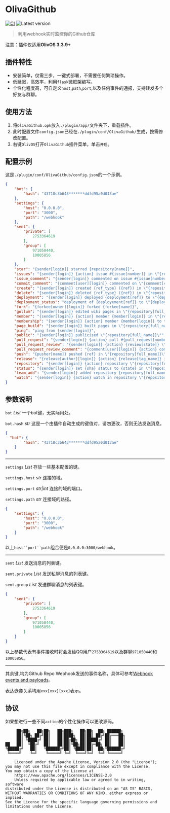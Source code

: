 OlivaGithub
===========
[![CI](https://github.com/HsiangNianian/OlivaGithub/actions/workflows/ci.yml/badge.svg)](https://github.com/HsiangNianian/OlivaGithub/actions/workflows/ci.yml)
<img src="https://img.shields.io/github/release/HsiangNianian/OlivaGithub.svg" alt="Latest version" />
> 利用webhook实时监控你的Github仓库

注意：插件仅适用**OlivOS 3.3.9+**

插件特性
-------
- 安装简单，仅需三步，一键式部署，不需要任何繁琐操作。
- 低延迟，高效率，利用`flask`微框架编写。
- 个性化程度高，可自定义`host`,`path`,`port`,以及任何事件的通报，支持转发多个好友与群聊。

使用方法
-------
1. 将`OlivaGithub.opk`放入`./plugin/app/`文件夹下，重载插件。
2. 此时配置文件`config.json`已经在`./plugin/conf/OlivaGithub/`生成，按需修改配置。
3. 右键`OlivOS`打开`OlivaGithub`插件菜单，单击`开启`。

配置示例
-------
这是`./plugin/conf/OlivaGithub/config.json`的一个示例。
```json
{
    "bot": {
        "hash": "43718c3b643*******ddfd95a0d013ae"
    },
    "settings": {
        "host": "0.0.0.0",
        "port": "3000",
        "path": "/webhook"
    },
    "sent": {
        "private": [
            2753364619
        ],
        "group": [
            971050440,
            10005856
        ]
    },
    "star": "{sender[login]} starred {repository[name]}",
    "issues": "{sender[login]} {action} issue #{issue[number]} in \"{repository[full_name]}\"",
    "issue_comment": "{sender[login]} commented on issue #{issue[number]} in \"{repository[full_name]}\"\n",
    "commit_comment": "{comment[user][login]} commented on \"{comment[commit_id]}\" in \"{repository[full_name]}\"",
    "create": "{sender[login]} created {ref_type} ({ref}) in \"{repository[full_name]}\"",
    "delete": "{sender[login]} deleted {ref_type} ({ref}) in \"{repository[full_name]}\"",
    "deployment": "{sender[login]} deployed {deployment[ref]} to \"{deployment[environment]}\" in \"{repository[full_name]}\"",
    "deployment_status": "deployment of {deployement[ref]} to \"{deployment[environment]}\" \"{deployment_status[state]}\" in \"{repository[full_name]}\"",
    "fork": "{forkee[owner][login]} forked {forkee[name]}",
    "gollum": "{sender[login]} edited wiki pages in \"{repository[full_name]}\"",
    "member": "{sender[login]} {action} member {member[login]} in \"{repository[full_name]}\"",
    "membership": "{sender[login]} {action} member {member[login]} to team \"{team[name]} in {repository[full_name]}\"",
    "page_build": "{sender[login]} built pages in \"{repository[full_name]}\"",
    "ping": "ping from {sender[login]}",
    "public": "{sender[login]} publicized \"{repository[full_name]}\"",
    "pull_request": "{sender[login]} {action} pull #{pull_request[number]} in \"{repository[full_name]}\"",
    "pull_request_review": "{sender[login]} {action} {review[state]} \"review on pull #{pull_request[number]} in \"{repository[full_name]}\"",
    "pull_request_review_comment": "{comment[user][login]} {action} comment \"on pull #{pull_request[number]} in \"{repository[full_name]}\"",
    "push": "{pusher[name]} pushed {ref} in \"{repository[full_name]}\"",
    "release": "{release[author][login]} {action} {release[tag_name]} in \"{repository[full_name]}\"",
    "repository": "{sender[login]} {action} repository \"{repository[full_name]}\"",
    "status": "{sender[login]} set {sha} status to {state} in \"{repository[full_name]}\"",
    "team_add": "{sender[login]} added repository {repository[full_name]} to team \"{team[name]}\"",
    "watch": "{sender[login]} {action} watch in repository \"{repository[full_name]}\""
}
```

参数说明
-------
`bot` _List_ 一个bot键，无实际用处。

`bot.hash` _str_ 这是一个由插件自动生成的键值对，请勿更改，否则无法发送消息。
```json
{
  "bot": {
        "hash": "43718c3b643*******ddfd95a0d013ae"
    }
}
```

-------

`settings` _List_ 存放一些基本配置的键。

`settings.host` _str_ 连接的域。

`settings.port` _str|int_ 连接的域的端口。

`settings.path` _str_ 连接域的路径。
```json
{
    "settings": {
        "host": "0.0.0.0",
        "port": "3000",
        "path": "/webhook"
    }
}
```
以上`host``port``path`组合便是`0.0.0.0:3000/webhook`。

-------

`sent` _List_ 发送消息的列表键。

`sent.private` _List_ 发送私聊消息的列表键。

`sent.group` _List_ 发送群聊消息的列表键。
```json
{
    "sent": {
        "private": [
            2753364619
        ],
        "group": [
            971050440,
            10005856
        ]
    }
}
```
以上参数代表有事件接收时将会发给QQ用户`2753364619`以及群聊`971050440`和`10005856`。

-------

其余键,均为Github Repo Webhook发送的事件名称，具体可参考[Webhook events and payloads](https://docs.github.com/zh/webhooks-and-events/webhooks/webhook-events-and-payloads)。

表达嵌套关系均用`xxx[xxx][xxx]`表示。

协议
----
如果想进行一些不同`action`的个性化操作可以更改源码。
```
     ██╗██╗   ██╗██╗   ██╗███╗   ██╗██╗  ██╗ ██████╗ 
     ██║╚██╗ ██╔╝██║   ██║████╗  ██║██║ ██╔╝██╔═══██╗
     ██║ ╚████╔╝ ██║   ██║██╔██╗ ██║█████╔╝ ██║   ██║
██   ██║  ╚██╔╝  ██║   ██║██║╚██╗██║██╔═██╗ ██║   ██║
╚█████╔╝   ██║   ╚██████╔╝██║ ╚████║██║  ██╗╚██████╔╝
 ╚════╝    ╚═╝    ╚═════╝ ╚═╝  ╚═══╝╚═╝  ╚═╝ ╚═════╝ 
                                                     
    Licensed under the Apache License, Version 2.0 (the "License");
you may not use this file except in compliance with the License.
You may obtain a copy of the License at
    https://www.apache.org/licenses/LICENSE-2.0
    Unless required by applicable law or agreed to in writing, software
distributed under the License is distributed on an "AS IS" BASIS,
WITHOUT WARRANTIES OR CONDITIONS OF ANY KIND, either express or implied.
See the License for the specific language governing permissions and
limitations under the License.
```

